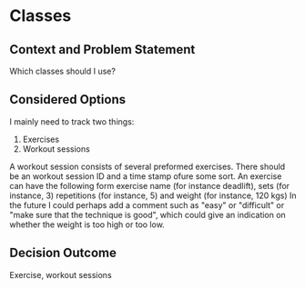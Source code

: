 # Classes

## Context and Problem Statement

Which classes should I use?

## Considered Options

I mainly need to track two things:

1. Exercises
2. Workout sessions

A workout session consists of several preformed exercises. There should be an workout session
ID and a time stamp ofure some sort.
An exercise can have the following form exercise name (for instance deadlift), sets (for instance, 3)
repetitions (for instance, 5) and weight (for instance, 120 kgs) In the future I could perhaps add a comment such as "easy" or "difficult" or "make sure that the technique is good", which could give an indication on whether the weight is too high or too low.

## Decision Outcome

Exercise, workout sessions
